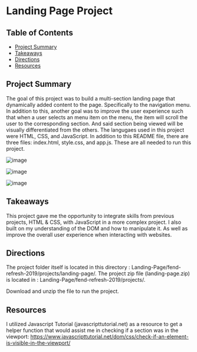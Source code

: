 # Landing Page Project

## Table of Contents

* [Project Summary](#projectsummary)
* [Takeaways](#takeaways)
* [Directions](#Directions)
* [Resources](#resources)

## Project Summary

The goal of this project was to build a multi-section landing page that dynamically added content to the page. Specifically to the navigation menu. In addition to this, another goal was to improve the user experience such that when a user selects an menu item on the menu, the item will scroll the user to the corresponding section. And said section being viewed will be visually differentiated from the others. The langugaes used in this project were HTML, CSS, and JavaScript. In addition to this README file, there are three files: index.html, style.css, and app.js. These are all needed to run this project. 

![image](https://user-images.githubusercontent.com/47795311/200974030-a5acf9f5-dfa7-4856-b922-a5439e7b60f3.png)

![image](https://user-images.githubusercontent.com/47795311/200973589-342a22e3-6917-4807-a915-43894d4c3ce5.png)

![image](https://user-images.githubusercontent.com/47795311/200973609-c028376d-bd7d-4b8e-8bdc-eecddb2548b3.png)


## Takeaways
This project gave me the opportunity to integrate skills from previous projects, HTML & CSS, with JavaScript in a more complex project. I also built on my understanding of the DOM and how to manipulate it. As well as improve the overall user experience when interacting with websites. 

## Directions
The project folder itself is located in this directory : Landing-Page/fend-refresh-2019/projects/landing-page/. The project zip file (landing-page.zip) is located in : Landing-Page/fend-refresh-2019/projects/. 

Download and unzip the file to run the project. 

## Resources
I utilized Javascript Tutorial (javascripttutorial.net) as a resource to get a helper function that would assist me in checking if a section was in the viewport: https://www.javascripttutorial.net/dom/css/check-if-an-element-is-visible-in-the-viewport/
